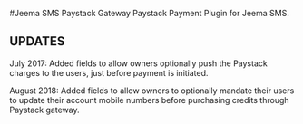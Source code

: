 #Jeema SMS Paystack Gateway
Paystack Payment Plugin for Jeema SMS.

UPDATES
--------
July 2017: Added fields to allow owners optionally push the Paystack charges to the users, just before payment is initiated.

August 2018: Added fields to allow owners to optionally mandate their users to update their account mobile numbers before purchasing credits through Paystack gateway.
